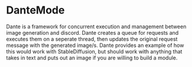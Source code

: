 # DanteMode

Dante is a framework for concurrent execution and management between image generation and discord. Dante creates a queue for requests and executes them on a seperate thread, then updates the original request message with the generated image/s. Dante provides an example of how this would work with StableDiffusion, but should work with anything that takes in text and puts out an image if you are willing to build a module.

